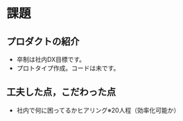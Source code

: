 #  課題
## プロダクトの紹介 
-  卒制は社内DX目標です。
-  プロトタイプ作成。コードは未です。
## 工夫した点，こだわった点
 - 社内で何に困ってるかヒアリング※20人程（効率化可能か）